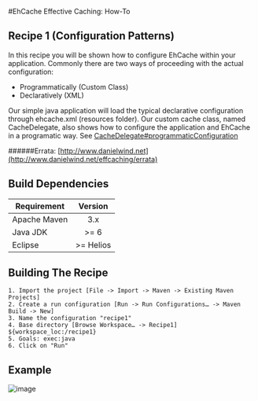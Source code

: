 #EhCache Effective Caching: How-To

Recipe 1 (Configuration Patterns)
-------

In this recipe you will be shown how to configure EhCache within your application. Commonly there are two ways of proceeding with the actual configuration:

- Programmatically (Custom Class)
- Declaratively (XML)

Our simple java application will load the typical declarative configuration through ehcache.xml (resources folder). Our custom cache class, named CacheDelegate, also shows how to configure the application and EhCache in a programatic way. See [CacheDelegate#programmaticConfiguration](https://github.com/danielwind/EhCache-Effective-Caching/tree/master/Recipe%201/src/main/java/net/danielwind/effcaching/recipe1/cache/CacheDelegate/#L9)

######Errata: [http://www.danielwind.net](http://www.danielwind.net/effcaching/errata)


Build Dependencies
-------

| Requirement      |  Version   |
|------------------|:----------:|
|  Apache Maven    |    3.x     |
|  Java JDK        |    >= 6    |
|  Eclipse         | >= Helios  |


Building The Recipe
-------
```
1. Import the project [File -> Import -> Maven -> Existing Maven Projects]
2. Create a run configuration [Run -> Run Configurations… -> Maven Build -> New]
3. Name the configuration "recipe1"
4. Base directory [Browse Workspace… -> Recipe1] ${workspace_loc:/recipe1}
5. Goals: exec:java
6. Click on "Run" 
```

Example
-------
![image](https://raw.github.com/danielwind/resources/master/images/recipe1_eclipse.png)